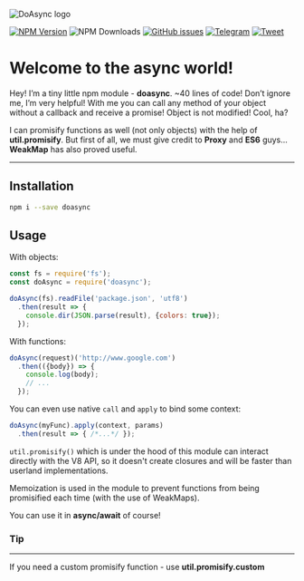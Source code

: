 ![DoAsync logo](http://i.imgur.com/2X3FhA7.png)

[![NPM Version][npm-image]][npm-url] ![NPM Downloads][downloads-image] [![GitHub issues][issues-image]][issues-url] [![Telegram][telegram-image]][telegram-url] [![Tweet][twitter-image]][twitter-url]

[npm-image]: https://img.shields.io/npm/v/doasync.svg
[npm-url]: https://www.npmjs.com/package/doasync
[downloads-image]: https://img.shields.io/npm/dw/doasync.svg
[deps-image]: https://david-dm.org/doasync/doasync.svg
[issues-image]: https://img.shields.io/github/issues/doasync/doasync.svg
[issues-url]: https://github.com/doasync/doasync/issues
[license-image]: https://img.shields.io/badge/license-MIT-blue.svg
[license-url]: https://raw.githubusercontent.com/doasync/doasync/master/LICENSE
[twitter-image]: http://i.imgur.com/VYWV3yd.png
[twitter-url]: https://twitter.com/intent/tweet?text=Promisify%20everything%20without%20modification%20using%20util.promisify%20and%20ES6%20Proxy%3A&url=https://codeburst.io/do-async-js-c0bfa6ce1536
[telegram-image]: http://i.imgur.com/WANXk3d.png
[telegram-url]: https://t.me/doasync

Welcome to the async world!
===================

Hey! I’m a tiny little npm module - **doasync**. ~40 lines of code! Don’t ignore me, I’m very helpful! With me you can call any method of your object without a callback and receive a promise! Object is not modified! Cool, ha?

I can promisify functions as well (not only objects) with the help of **util.promisify**. But first of all, we must give credit to **Proxy** and **ES6** guys... **WeakMap** has also proved useful.

----------

Installation
-------------

```bash
npm i --save doasync
```

Usage
-------------------

With objects:

```javascript
const fs = require('fs');
const doAsync = require('doasync');

doAsync(fs).readFile('package.json', 'utf8')
  .then(result => {
    console.dir(JSON.parse(result), {colors: true});
  });
```

With functions:

```javascript
doAsync(request)('http://www.google.com')
  .then(({body}) => {
    console.log(body);
    // ...
  });
```

You can even use native `call` and `apply` to bind some context:

```javascript
doAsync(myFunc).apply(context, params)
  .then(result => { /*...*/ });
```

`util.promisify()` which is under the hood of this module can interact directly with the V8 API, so it doesn't create closures and will be faster than userland implementations.

Memoization is used in the module to prevent functions from being promisified each time (with the use of WeakMaps).

You can use it in **async/await** of course!

### Tip
------------------

If you need a custom promisify function - use **util.promisify.custom**

